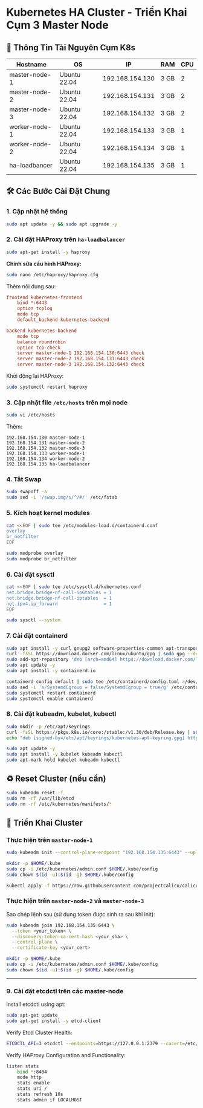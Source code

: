 # Kubernetes HA Cluster - Triển Khai Cụm 3 Master Node

## 📁 Thông Tin Tài Nguyên Cụm K8s

| Hostname      | OS           | IP              | RAM  | CPU |
| ------------- | ------------ | --------------- | ---- | --- |
| master-node-1 | Ubuntu 22.04 | 192.168.154.130 | 3 GB | 2   |
| master-node-2 | Ubuntu 22.04 | 192.168.154.131 | 3 GB | 2   |
| master-node-3 | Ubuntu 22.04 | 192.168.154.132 | 3 GB | 2   |
| worker-node-1 | Ubuntu 22.04 | 192.168.154.133 | 3 GB | 1   |
| worker-node-2 | Ubuntu 22.04 | 192.168.154.134 | 3 GB | 1   |
| ha-loadbancer | Ubuntu 22.04 | 192.168.154.135 | 3 GB | 1   |

## 🛠️ Các Bước Cài Đặt Chung

### 1. Cập nhật hệ thống

```bash
sudo apt update -y && sudo apt upgrade -y
```

### 2. Cài đặt HAProxy trên `ha-loadbalancer`

```bash
sudo apt-get install -y haproxy
```

**Chỉnh sửa cấu hình HAProxy:**

```bash
sudo nano /etc/haproxy/haproxy.cfg
```

Thêm nội dung sau:

```cfg
frontend kubernetes-frontend
    bind *:6443
    option tcplog
    mode tcp
    default_backend kubernetes-backend

backend kubernetes-backend
    mode tcp
    balance roundrobin
    option tcp-check
    server master-node-1 192.168.154.130:6443 check
    server master-node-2 192.168.154.131:6443 check
    server master-node-3 192.168.154.132:6443 check
```

Khởi động lại HAProxy:

```bash
sudo systemctl restart haproxy
```

### 3. Cập nhật file `/etc/hosts` trên mọi node

```bash
sudo vi /etc/hosts
```

Thêm:

```
192.168.154.130 master-node-1
192.168.154.131 master-node-2
192.168.154.132 master-node-3
192.168.154.133 worker-node-1
192.168.154.134 worker-node-2
192.168.154.135 ha-loadbalancer
```

### 4. Tắt Swap

```bash
sudo swapoff -a
sudo sed -i '/swap.img/s/^/#/' /etc/fstab
```

### 5. Kích hoạt kernel modules

```bash
cat <<EOF | sudo tee /etc/modules-load.d/containerd.conf
overlay
br_netfilter
EOF

sudo modprobe overlay
sudo modprobe br_netfilter
```

### 6. Cài đặt sysctl

```bash
cat <<EOF | sudo tee /etc/sysctl.d/kubernetes.conf
net.bridge.bridge-nf-call-ip6tables = 1
net.bridge.bridge-nf-call-iptables  = 1
net.ipv4.ip_forward                 = 1
EOF

sudo sysctl --system
```

### 7. Cài đặt containerd

```bash
sudo apt install -y curl gnupg2 software-properties-common apt-transport-https ca-certificates
curl -fsSL https://download.docker.com/linux/ubuntu/gpg | sudo gpg --dearmour -o /etc/apt/trusted.gpg.d/docker.gpg
sudo add-apt-repository "deb [arch=amd64] https://download.docker.com/linux/ubuntu $(lsb_release -cs) stable"
sudo apt update -y
sudo apt install -y containerd.io

containerd config default | sudo tee /etc/containerd/config.toml >/dev/null 2>&1
sudo sed -i 's/SystemdCgroup = false/SystemdCgroup = true/g' /etc/containerd/config.toml
sudo systemctl restart containerd
sudo systemctl enable containerd
```

### 8. Cài đặt kubeadm, kubelet, kubectl

```bash
sudo mkdir -p /etc/apt/keyrings
curl -fsSL https://pkgs.k8s.io/core:/stable:/v1.30/deb/Release.key | sudo gpg --dearmor -o /etc/apt/keyrings/kubernetes-apt-keyring.gpg
echo "deb [signed-by=/etc/apt/keyrings/kubernetes-apt-keyring.gpg] https://pkgs.k8s.io/core:/stable:/v1.30/deb/ /" | sudo tee /etc/apt/sources.list.d/kubernetes.list

sudo apt update -y
sudo apt install -y kubelet kubeadm kubectl
sudo apt-mark hold kubelet kubeadm kubectl
```

## ♻️ Reset Cluster (nếu cần)

```bash
sudo kubeadm reset -f
sudo rm -rf /var/lib/etcd
sudo rm -rf /etc/kubernetes/manifests/*
```

## 🚀 Triển Khai Cluster

### Thực hiện trên `master-node-1`

```bash
sudo kubeadm init --control-plane-endpoint "192.168.154.135:6443" --upload-certs

mkdir -p $HOME/.kube
sudo cp -i /etc/kubernetes/admin.conf $HOME/.kube/config
sudo chown $(id -u):$(id -g) $HOME/.kube/config

kubectl apply -f https://raw.githubusercontent.com/projectcalico/calico/v3.25.0/manifests/calico.yaml
```

### Thực hiện trên `master-node-2` và `master-node-3`

Sao chép lệnh sau (sử dụng token được sinh ra sau khi init):

```bash
sudo kubeadm join 192.168.154.135:6443 \
  --token <your_token> \
  --discovery-token-ca-cert-hash <your_sha> \
  --control-plane \
  --certificate-key <your_cert>

mkdir -p $HOME/.kube
sudo cp -i /etc/kubernetes/admin.conf $HOME/.kube/config
sudo chown $(id -u):$(id -g) $HOME/.kube/config
```

---
### 9. Cài đặt etcdctl trên các master-node
Install etcdctl using apt:

```bash
sudo apt-get update
sudo apt-get install -y etcd-client
```

Verify Etcd Cluster Health:
```bash
ETCDCTL_API=3 etcdctl --endpoints=https://127.0.0.1:2379 --cacert=/etc/kubernetes/pki/etcd/ca.crt --cert=/etc/kubernetes/pki/etcd/peer.crt --key=/etc/kubernetes/pki/etcd/peer.key endpoint health
```
Verify HAProxy Configuration and Functionality:
```bash
listen stats
    bind *:8404
    mode http
    stats enable
    stats uri /
    stats refresh 10s
    stats admin if LOCALHOST
```
